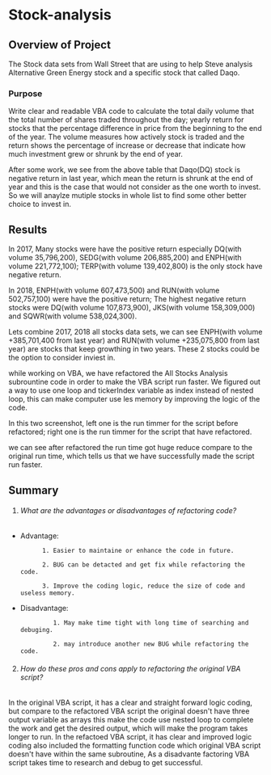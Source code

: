 # Stock-analysis

## Overview of Project
The Stock data sets from Wall Street that are using to help Steve analysis Alternative Green Energy stock and a specific stock that called Daqo.
### Purpose
Write clear and readable VBA code to calculate the total daily volume that the total number of shares traded throughout the day; yearly return for stocks that the percentage difference in price from the beginning to the end of the year. The volume measures how actively stock is traded and the return shows the percentage of increase or decrease that indicate how much investment grew or shrunk by the end of year.

After some work, we see from the above table that Daqo(DQ) stock is negative return in last year, which mean the return is shrunk at the end of year and this is the case that would not consider as the one worth to invest. So we will anaylze mutiple stocks in whole list to find some other better choice to invest in.

## Results
In 2017, Many stocks were have the positive return especially DQ(with volume 35,796,200), SEDG(with volume 206,885,200) and ENPH(with volume 221,772,100); TERP(with volume 139,402,800) is the only stock have negative return.

In 2018, ENPH(with volume 607,473,500) and RUN(with volume 502,757,100) were have the positive return; The highest negative return stocks were DQ(with volume 107,873,900), JKS(with volume 158,309,000) and SQWR(with volume 538,024,300).

Lets combine 2017, 2018 all stocks data sets, we can see ENPH(with volume +385,701,400 from last year) and RUN(with volume +235,075,800 from last year) are stocks that keep growthing in two years. These 2 stocks could be the option to consider inviest in.

while working on VBA, we have refactored the All Stocks Analysis subrountine code in order to make the VBA script run faster. We figured out a way to use one loop and tickerIndex variable as index instead of nested loop, this can make computer use les memory by improving the logic of the code.

In this two screenshot, left one is the run timmer for the script before refactored; right one is the run timmer for the script that have refactored.

we can see after refactored the run time got huge reduce compare to the original run time, which tells us that we have successfully made the script run faster.

## Summary

1. ###### What are the advantages or disadvantages of refactoring code?
  - Advantage:  
  
              1. Easier to maintaine or enhance the code in future.
  
              2. BUG can be detacted and get fix while refactoring the code.
                
              3. Improve the coding logic, reduce the size of code and useless memory.
  
  - Disadvantage: 
  
                 1. May make time tight with long time of searching and debuging.
  
                 2. may introduce another new BUG while refactoring the code.
2. ###### How do these pros and cons apply to refactoring the original VBA script?
In the original VBA script, it has a clear and straight forward logic coding, but compare to the refactored VBA script the original doesn't have three output variable as arrays this make the code use nested loop to complete the work and get the desired output, which will make the program takes longer to run. In the refactoed VBA script, it has clear and improved logic coding also included the formatting function code which original VBA script doesn't have within the same subroutine, As a disadvante factoring VBA script takes time to research and debug to get successful.
